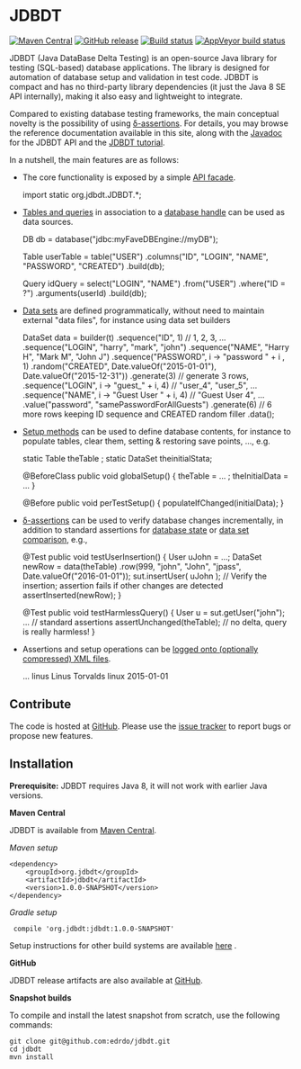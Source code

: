 # JDBDT 

[![Maven Central](https://maven-badges.herokuapp.com/maven-central/org.jdbdt/jdbdt/badge.svg?style=flat)](https://maven-badges.herokuapp.com/maven-central/org.jdbdt/jdbdt)
[![GitHub release](https://img.shields.io/github/release/edrdo/jdbdt.svg)](https://github.com/edrdo/jdbdt/releases)
[![Build status](https://api.travis-ci.org/edrdo/jdbdt.png?branch=master)](https://travis-ci.org/edrdo/jdbdt)
[![AppVeyor build status](https://ci.appveyor.com/api/projects/status/647d281hp1b8py3p?svg=false)](https://ci.appveyor.com/project/edrdo/jdbdt)

JDBDT (Java DataBase Delta Testing) is an open-source Java library for 
testing (SQL-based) database applications. The library is designed for automation 
of database setup and validation in test code. 
JDBDT is compact and has no third-party library dependencies (it just the Java 8 SE API internally), 
making it also easy and lightweight to integrate. 

Compared to existing database testing frameworks, the main conceptual novelty
is the possibility of using [&delta;-assertions](DBAssertions.html#DeltaAssertions). 
For details, you may browse the reference documentation available in this site, along with the [Javadoc](apidocs/index.html?org/jdbdt/JDBDT.html) for the JDBDT API and the [JDBDT tutorial](Tutorial.html).

In a nutshell, the main features are as follows:

* The core functionality is exposed by a simple [API facade](Facade.html).


    import static org.jdbdt.JDBDT.*;


* [Tables and queries](DataSources.html) in association to a [database handle](DB.html) 
can be used as data sources.   


    DB db = database("jdbc:myFaveDBEngine://myDB");
    
    Table userTable = 
      table("USER")
	 .columns("ID", "LOGIN", "NAME", "PASSWORD", "CREATED")
	 .build(db);
	 
	Query idQuery = 
	  select("LOGIN", "NAME")
     .from("USER")
     .where("ID = ?")
     .arguments(userId)
     .build(db);


* [Data sets](DataSets.html) are defined programmatically,
without need to maintain external "data files", for instance using data set builders


    DataSet data = 
       builder(t)
      .sequence("ID", 1) // 1, 2, 3, ...
      .sequence("LOGIN", "harry", "mark", "john")
      .sequence("NAME", "Harry H", "Mark M", "John J")
      .sequence("PASSWORD", i -> "password " + i , 1)
      .random("CREATED", Date.valueOf("2015-01-01"), Date.valueOf("2015-12-31"))
      .generate(3) // generate 3 rows, 
      .sequence("LOGIN", i -> "guest_" + i, 4)  // "user_4", "user_5", ...
      .sequence("NAME", i -> "Guest User " + i, 4) // "Guest User 4", ...
      .value("password", "samePasswordForAllGuests") 
      .generate(6) // 6 more rows keeping ID sequence and CREATED random filler
      .data();   
   
      
* [Setup methods](DBSetup.html) can be used to define database contents, 
for instance to populate tables, clear them, setting & restoring save points, ..., e.g.


    static Table theTable ;
    static DataSet theinitialStata; 
    
    @BeforeClass
    public void globalSetup() {
      theTable = ... ;
      theInitialData = ...
    }
    
    @Before
    public void perTestSetup() {
       populateIfChanged(initialData);
    }


* [&delta;-assertions](DBAssertions.html#DeltaAssertions) can be used to verify 
database changes incrementally, in addition to standard
assertions for [database state](DBAssertions.html#StateAssertions) 
or [data set comparison](DBAssertions.html#DataSetAssertions), e.g., 

   
    @Test
    public void testUserInsertion() {
      User uJohn = ...;
      DataSet newRow = 
         data(theTable)
        .row(999, "john", "John", "jpass", Date.valueOf("2016-01-01"));
	  sut.insertUser( uJohn ); 
	  // Verify the insertion; assertion fails if other changes are detected
	  assertInserted(newRow); 
	}
	
	@Test
	public void testHarmlessQuery() {
	  User u = sut.getUser("john");
	  ... // standard assertions
	  assertUnchanged(theTable); // no delta, query is really harmless!
    }
    
* Assertions and setup operations can be [logged onto (optionally compressed) XML files](Logs.html).


	<jdbdt-log-message time="..." version="...">
    ...
	  <delta-assertion>
        <expected>
          <old-data count="0"/>
          <new-data count="0"/>
        </expected>
        <errors>
      	  <old-data>
            <expected count="0"/>
            <actual count="1">
              <row>
                <column java-type="java.lang.String" label="LOGIN">linus</column>
                <column java-type="java.lang.String" label="NAME">Linus Torvalds</column>
                <column java-type="java.lang.String" label="PASSWORD">linux</column>
                <column java-type="java.sql.Date" label="CREATED">2015-01-01</column>
              </row>
            </actual>
          </old-data>
          <new-data>
            <expected count="0"/>
            <actual count="0"/>
          </new-data>
        </errors>
      </delta-assertion>
    </jdbdt-log-message>


## Contribute

The code is hosted at [GitHub](https://github.com/edrdo/jdbdt).
Please use the [issue tracker](https://github.com/edrdo/jdbdt/issues)
to report bugs or propose new features.

## Installation 

**Prerequisite:** JDBDT requires Java 8, it will not work 
with earlier Java versions. 

**Maven Central**

JDBDT is available from [Maven Central](http://search.maven.org/#search%7Cga%7C1%7Cjdbdt).

*Maven setup*

	<dependency>
		<groupId>org.jdbdt</groupId>
        <artifactId>jdbdt</artifactId>
        <version>1.0.0-SNAPSHOT</version>
    </dependency>

*Gradle setup*

     compile 'org.jdbdt:jdbdt:1.0.0-SNAPSHOT'

Setup instructions for other build systems are available [here](dependency-info.html) .
    
**GitHub**

JDBDT release artifacts are also available
at [GitHub](https://github.com/edrdo/jdbdt/releases).

**Snapshot builds**

To compile and install the latest snapshot from scratch, use
the following commands:

	git clone git@github.com:edrdo/jdbdt.git
	cd jdbdt
	mvn install 

